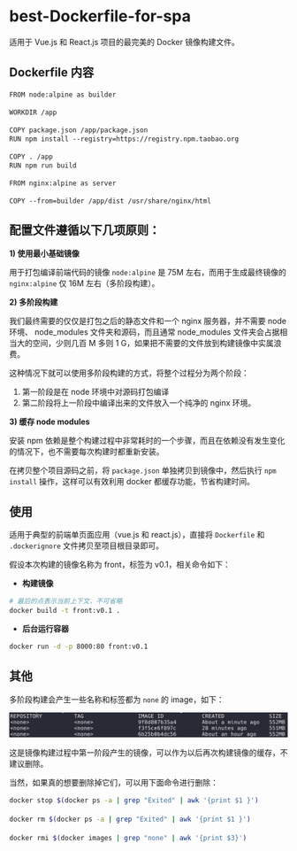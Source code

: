 # best-Dockerfile-for-spa

适用于 Vue.js 和 React.js 项目的最完美的 Docker 镜像构建文件。


## Dockerfile 内容

```docker
FROM node:alpine as builder

WORKDIR /app

COPY package.json /app/package.json
RUN npm install --registry=https://registry.npm.taobao.org

COPY . /app
RUN npm run build

FROM nginx:alpine as server

COPY --from=builder /app/dist /usr/share/nginx/html
```


## 配置文件遵循以下几项原则：

**1) 使用最小基础镜像**

用于打包编译前端代码的镜像 `node:alpine` 是 75M 左右，而用于生成最终镜像的 `nginx:alpine` 仅 16M 左右（多阶段构建）。

**2) 多阶段构建**

我们最终需要的仅仅是打包之后的静态文件和一个 nginx 服务器，并不需要 node 环境、 node_modules 文件夹和源码，而且通常 node_modules 文件夹会占据相当大的空间，少则几百 M 多则 1 G，如果把不需要的文件放到构建镜像中实属浪费。

这种情况下就可以使用多阶段构建的方式，将整个过程分为两个阶段：
  1. 第一阶段是在 node 环境中对源码打包编译
  2. 第二阶段将上一阶段中编译出来的文件放入一个纯净的 nginx 环境。

**3) 缓存 node modules**

安装 npm 依赖是整个构建过程中非常耗时的一个步骤，而且在依赖没有发生变化的情况下，也不需要每次构建时都重新安装。

在拷贝整个项目源码之前，将 `package.json` 单独拷贝到镜像中，然后执行 `npm install` 操作，这样可以有效利用 docker 都缓存功能，节省构建时间。



## 使用

适用于典型的前端单页面应用（vue.js 和 react.js），直接将 `Dockerfile` 和 `.dockerignore` 文件拷贝至项目根目录即可。

假设本次构建的镜像名称为 front，标签为 v0.1，相关命令如下：

+ **构建镜像**

```bash
# 最后的点表示当前上下文，不可省略
docker build -t front:v0.1 .
```

+ **后台运行容器**

```bash
docker run -d -p 8000:80 front:v0.1
```

## 其他

多阶段构建会产生一些名称和标签都为 `none` 的 image，如下：

![none](./assets/docker-none.png)

这是镜像构建过程中第一阶段产生的镜像，可以作为以后再次构建镜像的缓存，不建议删除。

当然，如果真的想要删除掉它们，可以用下面命令进行删除：

```bash
docker stop $(docker ps -a | grep "Exited" | awk '{print $1 }')

docker rm $(docker ps -a | grep "Exited" | awk '{print $1 }')

docker rmi $(docker images | grep "none" | awk '{print $3}')
```
